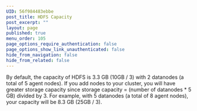 ```yaml
---
UID: 56f984483ebbe
post_title: HDFS Capacity
post_excerpt: ""
layout: page
published: true
menu_order: 105
page_options_require_authentication: false
page_options_show_link_unauthenticated: false
hide_from_navigation: false
hide_from_related: false
---
```

By default, the capacity of HDFS is 3.3 GB (10GB / 3) with 2 datanodes (a total of 5 agent nodes). If you add nodes to your cluster, you will have greater storage capacity since storage capacity = (number of datanodes * 5 GB) divided by 3. For example, with 5 datanodes (a total of 8 agent nodes), your capacity will be 8.3 GB (25GB / 3).